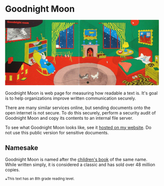 # Goodnight Moon
![image](goodnight_moon.jpg?raw=true)

Goodnight Moon is web page for measuring how readable a text is. It's goal is to help organizations improve written communication securely.

There are many similar services online, but sending documents onto the open internet is not secure. To do this securely, perform a security audit of Goodnight Moon and copy its contents to an internal file server.

To see what Goodnight Moon looks like, see it [hosted on my website](https://mweiden.github.io/goodnight-moon/). Do not use this public version for sensitive documents.

## Namesake

Goodnight Moon is named after the [children's book](https://en.wikipedia.org/wiki/Goodnight_Moon) of the same name. While written simply, it is considered a classic and has sold over 48 million copies.

*<sup>This text has an 8th grade reading level.</sup>
